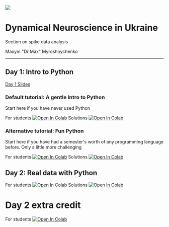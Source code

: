 ![](https://github.com/mmyros/dnu_course/actions/workflows/pytest.yaml/badge.svg)

# Dynamical Neuroscience in Ukraine
Section on spike data analysis

Maxym "Dr Max" Myroshnychenko


------
## Day 1: Intro to Python
[Day 1 Slides](https://github.com/mmyros/dnu_course/blob/master/slides/ukraine_slides.ipynb)
### Default tutorial: A gentle intro to Python
Start here if you have never used Python

For students [![Open In Colab](https://colab.research.google.com/assets/colab-badge.svg)](https://colab.research.google.com/github/mmyros/dnu_course/blob/master/tutorials/D1_Python_Lite/student/W0D1_Tutorial1_Lite.ipynb)
Solutions [![Open In Colab](https://colab.research.google.com/assets/colab-badge.svg)](https://colab.research.google.com/github/mmyros/dnu_course/blob/master/tutorials/D1_Python_Lite/W0D1_Tutorial1_Lite.ipynb)

### Alternative tutorial: Fun Python
Start here if you have had a semester's worth of any programming language before.
Only a little more challenging

For students [![Open In Colab](https://colab.research.google.com/assets/colab-badge.svg)](https://colab.research.google.com/github/NeuromatchAcademy/course-content/blob/master/tutorials/W0D1_PythonWorkshop1/student/W0D1_Tutorial1.ipynb) 
Solutions [![Open In Colab](https://colab.research.google.com/assets/colab-badge.svg)](https://colab.research.google.com/github/NeuromatchAcademy/course-content/blob/master/tutorials/W0D1_PythonWorkshop1/W0D1_Tutorial1.ipynb) 

## Day 2: Real data with Python
For students [![Open In Colab](https://colab.research.google.com/assets/colab-badge.svg)](https://colab.research.google.com/github/mmyros/dnu_course/blob/master/tutorials/D2_Spikes/student/spikes_tutorial.ipynb) 
Solutions [![Open In Colab](https://colab.research.google.com/assets/colab-badge.svg)](https://colab.research.google.com/github/mmyros/dnu_course/blob/master/tutorials/D2_Spikes/spikes_tutorial.ipynb)

# Day 2 extra credit
For students [![Open In Colab](https://colab.research.google.com/assets/colab-badge.svg)](https://colab.research.google.com/github/mmyros/dnu_course/blob/master/tutorials/D2_Spikes/spikes_tutorial.ipynb) 
